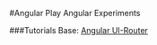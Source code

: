 #Angular Play
Angular Experiments

###Tutorials Base:
[Angular UI-Router](https://scotch.io/tutorials/angular-routing-using-ui-router)